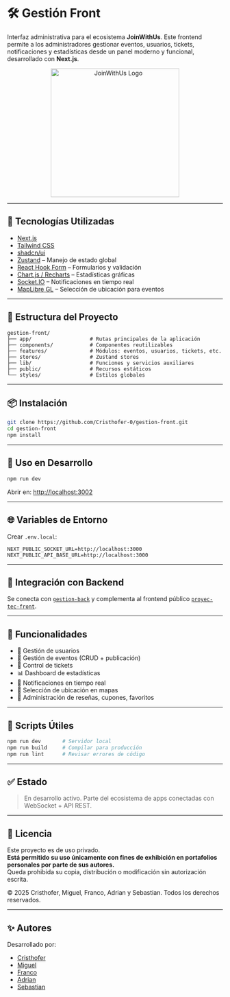 # 🛠️ Gestión Front

Interfaz administrativa para el ecosistema **JoinWithUs**. Este frontend permite a los administradores gestionar eventos, usuarios, tickets, notificaciones y estadísticas desde un panel moderno y funcional, desarrollado con **Next.js**.

<p align="center">
  <img src="https://i.imgur.com/Bf9Y16B.png" alt="JoinWithUs Logo" width="300"/>
</p>

---

## 🚀 Tecnologías Utilizadas

- [Next.js](https://nextjs.org/)
- [Tailwind CSS](https://tailwindcss.com/)
- [shadcn/ui](https://ui.shadcn.dev/)
- [Zustand](https://zustand-demo.pmnd.rs/) – Manejo de estado global
- [React Hook Form](https://react-hook-form.com/) – Formularios y validación
- [Chart.js / Recharts](https://recharts.org/) – Estadísticas gráficas
- [Socket.IO](https://socket.io/) – Notificaciones en tiempo real
- [MapLibre GL](https://maplibre.org/) – Selección de ubicación para eventos

---

## 📁 Estructura del Proyecto

```
gestion-front/
├── app/                   # Rutas principales de la aplicación
├── components/            # Componentes reutilizables
├── features/              # Módulos: eventos, usuarios, tickets, etc.
├── stores/                # Zustand stores
├── lib/                   # Funciones y servicios auxiliares
├── public/                # Recursos estáticos
└── styles/                # Estilos globales
```

---

## 📦 Instalación

```bash
git clone https://github.com/Cristhofer-0/gestion-front.git
cd gestion-front
npm install
```

---

## 🧪 Uso en Desarrollo

```bash
npm run dev
```

Abrir en: [http://localhost:3002](http://localhost:3002)

---

## 🌐 Variables de Entorno

Crear `.env.local`:

```env
NEXT_PUBLIC_SOCKET_URL=http://localhost:3000
NEXT_PUBLIC_API_BASE_URL=http://localhost:3000
```

---

## 🔌 Integración con Backend

Se conecta con [`gestion-back`](https://github.com/Cristhofer-0/gestion-back) y complementa al frontend público [`proyec-tec-front`](https://github.com/Cristhofer-0/proyec-tec-front).

---

## 🔔 Funcionalidades

- 👤 Gestión de usuarios
- 📅 Gestión de eventos (CRUD + publicación)
- 🎫 Control de tickets
- 📊 Dashboard de estadísticas
- 🔔 Notificaciones en tiempo real
- 📍 Selección de ubicación en mapas
- 🧾 Administración de reseñas, cupones, favoritos

---

## 🧹 Scripts Útiles

```bash
npm run dev       # Servidor local
npm run build     # Compilar para producción
npm run lint      # Revisar errores de código
```

---

## ✅ Estado

> En desarrollo activo. Parte del ecosistema de apps conectadas con WebSocket + API REST.

---

## 📄 Licencia

Este proyecto es de uso privado.  
**Está permitido su uso únicamente con fines de exhibición en portafolios personales por parte de sus autores.**  
Queda prohibida su copia, distribución o modificación sin autorización escrita.

© 2025 Cristhofer, Miguel, Franco, Adrian y Sebastian. Todos los derechos reservados.

---

## ✨ Autores

Desarrollado por:  
- [Cristhofer](https://github.com/Cristhofer-0)  
- [Miguel](https://github.com/sevenjpg8)  
- [Franco](https://github.com/LuisFr3)  
- [Adrian](https://github.com/SkipCodeBytes)  
- [Sebastian](https://github.com/sebaslade)
